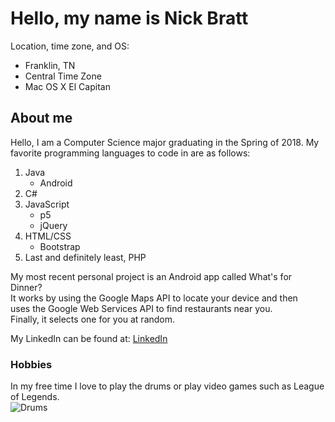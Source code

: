 # Hello, my name is Nick Bratt

  Location, time zone, and OS: 
  * Franklin, TN
  * Central Time Zone
  * Mac OS X El Capitan 
  
## About me
  Hello, I am a Computer Science major graduating in the Spring of 2018.
  My favorite programming languages to code in are as follows: 
  1. Java 
      * Android
  2. C#
  3. JavaScript
      * p5
      * jQuery
  4. HTML/CSS
      * Bootstrap
  5. Last and definitely least, PHP
  
  My most recent personal project is an Android app called What's for Dinner?  
  It works by using the Google Maps API to locate your device and then  
  uses the Google Web Services API to find restaurants near you.  
  Finally, it selects one for you at random.  
  
  My LinkedIn can be found at: [LinkedIn](www.linkedin.com/in/nick-bratt-sd)
  
### Hobbies
  In my free time I love to play the drums or play video games such as League of Legends.  
  ![Drums](/Users/nickbratt/Desktop/drums.jpg)
